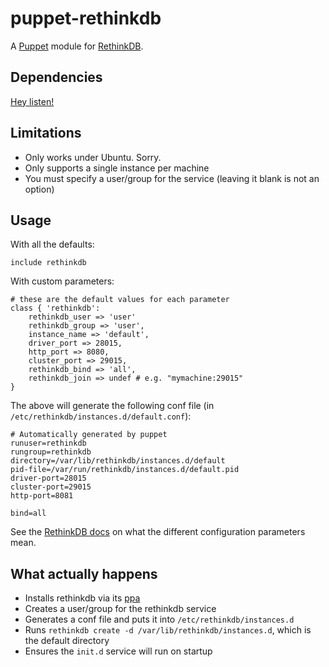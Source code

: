 # puppet-rethinkdb
A [Puppet](https://puppetlabs.com/) module for
[RethinkDB](http://www.rethinkdb.com/).

## Dependencies
[Hey listen!](./Modulefile)

## Limitations
* Only works under Ubuntu. Sorry.
* Only supports a single instance per machine
* You must specify a user/group for the service (leaving it
  blank is not an option)

## Usage
With all the defaults:

```puppet
include rethinkdb
```

With custom parameters:

```puppet
# these are the default values for each parameter
class { 'rethinkdb':
	rethinkdb_user => 'user'
	rethinkdb_group => 'user',
	instance_name => 'default',
	driver_port => 28015,
	http_port => 8080,
	cluster_port => 29015,
	rethinkdb_bind => 'all',
	rethinkdb_join => undef # e.g. "mymachine:29015"
}
```
The above will generate the following conf file
(in `/etc/rethinkdb/instances.d/default.conf`):

```
# Automatically generated by puppet
runuser=rethinkdb
rungroup=rethinkdb
directory=/var/lib/rethinkdb/instances.d/default
pid-file=/var/run/rethinkdb/instances.d/default.pid
driver-port=28015
cluster-port=29015
http-port=8081

bind=all
```

See the [RethinkDB docs](http://www.rethinkdb.com/docs/guides/startup/)
on what the different configuration parameters mean.

## What actually happens
* Installs rethinkdb via its [ppa](http://www.rethinkdb.com/docs/install/)
* Creates a user/group for the rethinkdb service
* Generates a conf file and puts it into `/etc/rethinkdb/instances.d`
* Runs `rethinkdb create -d /var/lib/rethinkdb/instances.d`, which is
  the default directory
* Ensures the `init.d` service will run on startup

